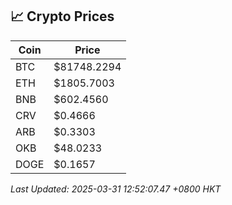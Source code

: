## 📈 Crypto Prices

| Coin | Price |
| ---- | ----- |
| BTC | $81748.2294 |
| ETH | $1805.7003 |
| BNB | $602.4560 |
| CRV | $0.4666 |
| ARB | $0.3303 |
| OKB | $48.0233 |
| DOGE | $0.1657 |

_Last Updated: 2025-03-31 12:52:07.47 +0800 HKT_